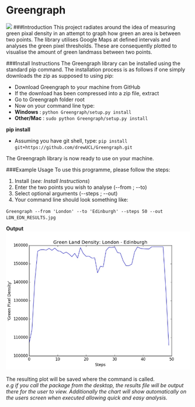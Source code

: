 Greengraph <br>
=============================================

<a href="https://travis-ci.org/drewUCL/Greengraph"><img src="https://travis-ci.org/drewUCL/Greengraph.svg?branch=master"></a>
###Introduction
This project radiates around the idea of measuring green pixal density in an attempt to graph how green an area is between two points. The library utilises Google Maps at defined intervals and analyses the green pixel thresholds. These are consequently plotted to visualise the amount of green landmass between two points. 

###Install Instructions
The Greengraph library can be installed using the standard pip command. The installation process is as follows if one simply downloads the zip as supposed to using pip:
- Download Greengraph to your machine from GitHub
- If the download has been compressed into a zip file, extract
- Go to Greengraph folder root
- Now on your command line type:
- **Windows**    : `python Greengraph/setup.py install`
- **Other/Mac**  : `sudo python Greengraph/setup.py install`

**pip install**
- Assuming you have git shell, type: 
`pip install git+https://github.com/drewUCL/Greengraph.git`

The Greengraph library is now ready to use on your machine.

###Example Usage
To use this programme, please follow the steps:

1. Install (*see: Install Instructions*)
2. Enter the two points you wish to analyse (--from ; --to)
3. Select optional arguments (--steps ; --out)
4. Your command line should look something like: 

`Greengraph --from 'London' --to 'Edinburgh' --steps 50 --out LDN_EDN_RESULTS.jpg`

**Output**
<br>
<img src="https://raw.githubusercontent.com/drewUCL/Greengraph/master/Greengraph/Example%20Chart/LDN_EDN_RESULTS.jpg" alt="Result Output">

The resulting plot will be saved where the command is called. <br>
*e.g if you call the package from the desktop, the results file will be output there for the user to view. Additionally the chart will show automatically on the users screen when executed allowing quick and easy analysis.*
